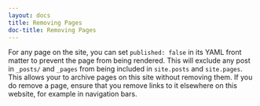 ```yaml
---
layout: docs
title: Removing Pages
doc-title: Removing Pages
---
```


For any page on the site, you can set `published: false` in its YAML front matter to prevent the page from being rendered. This will exclude any post in `_posts/` and `_pages` from being included in `site.posts` and `site.pages`. This allows your to archive pages on this site without removing them. If you do remove a page, ensure that you remove links to it elsewhere on this website, for example in navigation bars.